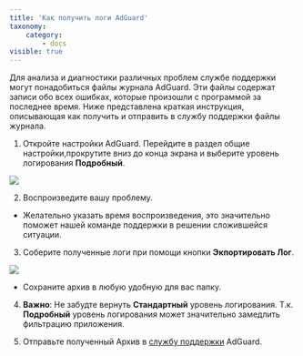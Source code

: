 ```yaml
---
title: 'Как получить логи AdGuard'
taxonomy:
    category:
        - docs
visible: true
---
```


Для анализа и диагностики различных проблем службе поддержки могут понадобиться файлы журнала AdGuard. Эти файлы содержат записи обо всех ошибках, которые произошли с программой за последнее время. Ниже представлена краткая инструкция, описывающая как получить и отправить в службу поддержки файлы журнала.

1. Откройте настройки AdGuard. Перейдите в раздел общие настройки,прокрутите вниз до конца экрана и выберите уровень логирования **Подробный**.

<img src="https://cdn.adguard.com/public/Adguard/kb/newscreenshots/Ru/Windows7.1/logsru.png" />

2. Воспроизведите вашу проблему. 
- Желательно указать время воспроизведения, это значительно поможет нашей команде поддержки в решении сложившейся ситуации.

3. Соберите полученные логи при помощи кнопки **Экпортировать Лог**.
<img src="https://cdn.adguard.com/public/Adguard/kb/newscreenshots/Ru/Windows7.1/logsru2.png" />

- Сохраните архив в любую удобную для вас папку.

4. **Важно**: Не забудте вернуть **Стандартный** уровень логирования. Т.к. **Подробный** уровень логирования может значительно замедлить фильтрацию приложения.

5. Отправьте полученный Архив в [службу поддержки](mailto:support@adguard.com) AdGuard.